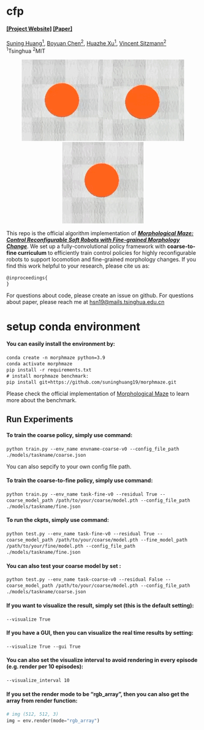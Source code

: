 # cfp

#### [[Project Website]](https://morphologicalmaze.github.io/) [[Paper]](./paper/Morphological_Maze_Control_Reconfigurable_Soft_Robots_with_Fine_grained_Morphology_Change.pdf)

[Suning Huang<sup>1</sup>](https://suninghuang19.github.io/), [Boyuan Chen<sup>2</sup>](https://boyuan.space/), [Huazhe Xu<sup>1</sup>](http://hxu.rocks//), [Vincent Sitzmann<sup>2</sup>](https://www.vincentsitzmann.com/) <br/>
<sup>1</sup>Tsinghua <sup>2</sup>MIT </br>

<center>

![](./teaser/M.gif)![](./teaser/I.gif)![](./teaser/T.gif)
</center>

This repo is the official algorithm implementation of ***[Morphological Maze: Control Reconfigurable Soft Robots with Fine-grained Morphology Change](https://morphologicalmaze.github.io/)***. We set up a fully-convolutional policy framework with **coarse-to-fine curriculum** to efficiently train control policies for highly reconfigurable robots to support locomotion and fine-grained morphology changes. If you find this work helpful to your research, please cite us as:

```
@inproceedings{
}
```

For questions about code, please create an issue on github. For questions about paper, please reach me at hsn19@mails.tsinghua.edu.cn

# setup conda environment

#### You can easily install the environment by:

```shell
conda create -n morphmaze python=3.9
conda activate morphmaze
pip install -r requirements.txt
# install morphmaze benchmark:
pip install git+https://github.com/suninghuang19/morphmaze.git
```

Please check the official implementation of [Morphological Maze](https://github.com/suninghuang19/morphmaze) to learn more about the benchmark.

## Run Experiments

#### To train the coarse policy, simply use command:

```shell
python train.py --env_name envname-coarse-v0 --config_file_path  ./models/taskname/coarse.json
```

You can also sepcify to your own config file path.

#### To train the coarse-to-fine policy, simply use command:

```shell
python train.py --env_name task-fine-v0 --residual True --coarse_model_path /path/to/your/coarse/model.pth --config_file_path  ./models/taskname/fine.json
```

#### To run the ckpts, simply use command:

```shell
python test.py --env_name task-fine-v0 --residual True --coarse_model_path /path/to/your/coarse/model.pth --fine_model_path /path/to/your/fine/model.pth --config_file_path  ./models/taskname/fine.json
```

#### You can also test your coarse model by set :

```shell
python test.py --env_name task-coarse-v0 --residual False --coarse_model_path /path/to/your/coarse/model.pth --config_file_path  ./models/taskname/coarse.json
```

#### If you want to visualize the result, simply set (this is the default setting):

```shell
--visualize True
```

#### If you have a GUI, then you can visualize the real time results by setting:

```shell
--visualize True --gui True
```

#### You can also set the visualize interval to avoid rendering in every episode (e.g. render per 10 episodes):

```shell
--visualize_interval 10
```

#### If you set the render mode to be “rgb_array”, then you can also get the array from render function:

```python
# img (512, 512, 3)
img = env.render(mode="rgb_array")
```
